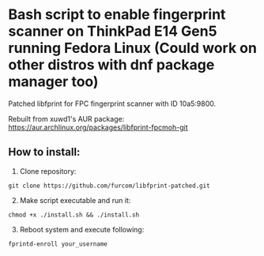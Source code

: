 # Bash script to enable fingerprint scanner on ThinkPad E14 Gen5 running Fedora Linux (Could work on other distros with dnf package manager too)
Patched libfprint for FPC fingerprint scanner with ID 10a5:9800.

Rebuilt from xuwd1's AUR package: https://aur.archlinux.org/packages/libfprint-fpcmoh-git

## How to install:
1. Clone repository:
```
git clone https://github.com/furcom/libfprint-patched.git
```
2. Make script executable and run it:
```
chmod +x ./install.sh && ./install.sh
```
3. Reboot system and execute following:
```
fprintd-enroll your_username
```

